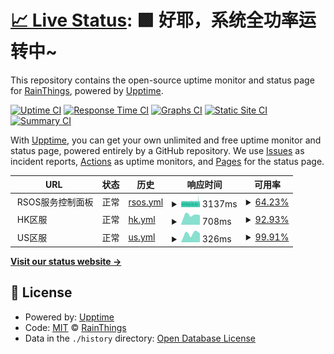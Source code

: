 # [📈 Live Status](https://status.ano404.top): <!--live status--> **🟩 好耶，系统全功率运转中~**

This repository contains the open-source uptime monitor and status page for [RainThings](rainthings.ml), powered by [Upptime](https://github.com/upptime/upptime).

[![Uptime CI](https://github.com/RainThings/uptime/workflows/Uptime%20CI/badge.svg)](https://github.com/RainThings/uptime/actions?query=workflow%3A%22Uptime+CI%22)
[![Response Time CI](https://github.com/RainThings/uptime/workflows/Response%20Time%20CI/badge.svg)](https://github.com/RainThings/uptime/actions?query=workflow%3A%22Response+Time+CI%22)
[![Graphs CI](https://github.com/RainThings/uptime/workflows/Graphs%20CI/badge.svg)](https://github.com/RainThings/uptime/actions?query=workflow%3A%22Graphs+CI%22)
[![Static Site CI](https://github.com/RainThings/uptime/workflows/Static%20Site%20CI/badge.svg)](https://github.com/RainThings/uptime/actions?query=workflow%3A%22Static+Site+CI%22)
[![Summary CI](https://github.com/RainThings/uptime/workflows/Summary%20CI/badge.svg)](https://github.com/RainThings/uptime/actions?query=workflow%3A%22Summary+CI%22)

With [Upptime](https://upptime.js.org), you can get your own unlimited and free uptime monitor and status page, powered entirely by a GitHub repository. We use [Issues](https://github.com/RainThings/uptime/issues) as incident reports, [Actions](https://github.com/RainThings/uptime/actions) as uptime monitors, and [Pages](https://status.ano404.top) for the status page.

<!--start: status pages-->
<!-- This summary is generated by Upptime (https://github.com/upptime/upptime) -->
<!-- Do not edit this manually, your changes will be overwritten -->
<!-- prettier-ignore -->
| URL | 状态 | 历史 | 响应时间 | 可用率 |
| --- | ------ | ------- | ------------- | ------ |
| <img alt="" src="https://icons.duckduckgo.com/ip3/$us_site.ico" height="13"> RSOS服务控制面板 | 正常 | [rsos.yml](https://github.com/jkaaa404/uptime/commits/HEAD/history/rsos.yml) | <details><summary><img alt="响应时间趋势" src="./graphs/rsos/response-time-week.png" height="20"> 3137ms</summary><br><a href="https://status.ano404.top/history/rsos"><img alt="响应时间 764" src="https://img.shields.io/endpoint?url=https%3A%2F%2Fraw.githubusercontent.com%2Fjkaaa404%2Fuptime%2FHEAD%2Fapi%2Frsos%2Fresponse-time.json"></a><br><a href="https://status.ano404.top/history/rsos"><img alt="24小时响应时间 3270" src="https://img.shields.io/endpoint?url=https%3A%2F%2Fraw.githubusercontent.com%2Fjkaaa404%2Fuptime%2FHEAD%2Fapi%2Frsos%2Fresponse-time-day.json"></a><br><a href="https://status.ano404.top/history/rsos"><img alt="7天响应时间 3137" src="https://img.shields.io/endpoint?url=https%3A%2F%2Fraw.githubusercontent.com%2Fjkaaa404%2Fuptime%2FHEAD%2Fapi%2Frsos%2Fresponse-time-week.json"></a><br><a href="https://status.ano404.top/history/rsos"><img alt="30天响应时间 2164" src="https://img.shields.io/endpoint?url=https%3A%2F%2Fraw.githubusercontent.com%2Fjkaaa404%2Fuptime%2FHEAD%2Fapi%2Frsos%2Fresponse-time-month.json"></a><br><a href="https://status.ano404.top/history/rsos"><img alt="1年响应时间 768" src="https://img.shields.io/endpoint?url=https%3A%2F%2Fraw.githubusercontent.com%2Fjkaaa404%2Fuptime%2FHEAD%2Fapi%2Frsos%2Fresponse-time-year.json"></a></details> | <details><summary><a href="https://status.ano404.top/history/rsos">64.23%</a></summary><a href="https://status.ano404.top/history/rsos"><img alt="可用率 99.76%" src="https://img.shields.io/endpoint?url=https%3A%2F%2Fraw.githubusercontent.com%2Fjkaaa404%2Fuptime%2FHEAD%2Fapi%2Frsos%2Fuptime.json"></a><br><a href="https://status.ano404.top/history/rsos"><img alt="4小时可用率 71.37%" src="https://img.shields.io/endpoint?url=https%3A%2F%2Fraw.githubusercontent.com%2Fjkaaa404%2Fuptime%2FHEAD%2Fapi%2Frsos%2Fuptime-day.json"></a><br><a href="https://status.ano404.top/history/rsos"><img alt="7日可用率 64.23%" src="https://img.shields.io/endpoint?url=https%3A%2F%2Fraw.githubusercontent.com%2Fjkaaa404%2Fuptime%2FHEAD%2Fapi%2Frsos%2Fuptime-week.json"></a><br><a href="https://status.ano404.top/history/rsos"><img alt="30日可用率 90.02%" src="https://img.shields.io/endpoint?url=https%3A%2F%2Fraw.githubusercontent.com%2Fjkaaa404%2Fuptime%2FHEAD%2Fapi%2Frsos%2Fuptime-month.json"></a><br><a href="https://status.ano404.top/history/rsos"><img alt="1年可用率 99.17%" src="https://img.shields.io/endpoint?url=https%3A%2F%2Fraw.githubusercontent.com%2Fjkaaa404%2Fuptime%2FHEAD%2Fapi%2Frsos%2Fuptime-year.json"></a></details>
| <img alt="" src="https://icons.duckduckgo.com/ip3/$hk_server.ico" height="13"> HK区服 | 正常 | [hk.yml](https://github.com/jkaaa404/uptime/commits/HEAD/history/hk.yml) | <details><summary><img alt="响应时间趋势" src="./graphs/hk/response-time-week.png" height="20"> 708ms</summary><br><a href="https://status.ano404.top/history/hk"><img alt="响应时间 627" src="https://img.shields.io/endpoint?url=https%3A%2F%2Fraw.githubusercontent.com%2Fjkaaa404%2Fuptime%2FHEAD%2Fapi%2Fhk%2Fresponse-time.json"></a><br><a href="https://status.ano404.top/history/hk"><img alt="24小时响应时间 680" src="https://img.shields.io/endpoint?url=https%3A%2F%2Fraw.githubusercontent.com%2Fjkaaa404%2Fuptime%2FHEAD%2Fapi%2Fhk%2Fresponse-time-day.json"></a><br><a href="https://status.ano404.top/history/hk"><img alt="7天响应时间 708" src="https://img.shields.io/endpoint?url=https%3A%2F%2Fraw.githubusercontent.com%2Fjkaaa404%2Fuptime%2FHEAD%2Fapi%2Fhk%2Fresponse-time-week.json"></a><br><a href="https://status.ano404.top/history/hk"><img alt="30天响应时间 641" src="https://img.shields.io/endpoint?url=https%3A%2F%2Fraw.githubusercontent.com%2Fjkaaa404%2Fuptime%2FHEAD%2Fapi%2Fhk%2Fresponse-time-month.json"></a><br><a href="https://status.ano404.top/history/hk"><img alt="1年响应时间 636" src="https://img.shields.io/endpoint?url=https%3A%2F%2Fraw.githubusercontent.com%2Fjkaaa404%2Fuptime%2FHEAD%2Fapi%2Fhk%2Fresponse-time-year.json"></a></details> | <details><summary><a href="https://status.ano404.top/history/hk">92.93%</a></summary><a href="https://status.ano404.top/history/hk"><img alt="可用率 60.82%" src="https://img.shields.io/endpoint?url=https%3A%2F%2Fraw.githubusercontent.com%2Fjkaaa404%2Fuptime%2FHEAD%2Fapi%2Fhk%2Fuptime.json"></a><br><a href="https://status.ano404.top/history/hk"><img alt="4小时可用率 100.00%" src="https://img.shields.io/endpoint?url=https%3A%2F%2Fraw.githubusercontent.com%2Fjkaaa404%2Fuptime%2FHEAD%2Fapi%2Fhk%2Fuptime-day.json"></a><br><a href="https://status.ano404.top/history/hk"><img alt="7日可用率 92.93%" src="https://img.shields.io/endpoint?url=https%3A%2F%2Fraw.githubusercontent.com%2Fjkaaa404%2Fuptime%2FHEAD%2Fapi%2Fhk%2Fuptime-week.json"></a><br><a href="https://status.ano404.top/history/hk"><img alt="30日可用率 98.18%" src="https://img.shields.io/endpoint?url=https%3A%2F%2Fraw.githubusercontent.com%2Fjkaaa404%2Fuptime%2FHEAD%2Fapi%2Fhk%2Fuptime-month.json"></a><br><a href="https://status.ano404.top/history/hk"><img alt="1年可用率 99.43%" src="https://img.shields.io/endpoint?url=https%3A%2F%2Fraw.githubusercontent.com%2Fjkaaa404%2Fuptime%2FHEAD%2Fapi%2Fhk%2Fuptime-year.json"></a></details>
| <img alt="" src="https://icons.duckduckgo.com/ip3/$us_server.ico" height="13"> US区服 | 正常 | [us.yml](https://github.com/jkaaa404/uptime/commits/HEAD/history/us.yml) | <details><summary><img alt="响应时间趋势" src="./graphs/us/response-time-week.png" height="20"> 326ms</summary><br><a href="https://status.ano404.top/history/us"><img alt="响应时间 269" src="https://img.shields.io/endpoint?url=https%3A%2F%2Fraw.githubusercontent.com%2Fjkaaa404%2Fuptime%2FHEAD%2Fapi%2Fus%2Fresponse-time.json"></a><br><a href="https://status.ano404.top/history/us"><img alt="24小时响应时间 345" src="https://img.shields.io/endpoint?url=https%3A%2F%2Fraw.githubusercontent.com%2Fjkaaa404%2Fuptime%2FHEAD%2Fapi%2Fus%2Fresponse-time-day.json"></a><br><a href="https://status.ano404.top/history/us"><img alt="7天响应时间 326" src="https://img.shields.io/endpoint?url=https%3A%2F%2Fraw.githubusercontent.com%2Fjkaaa404%2Fuptime%2FHEAD%2Fapi%2Fus%2Fresponse-time-week.json"></a><br><a href="https://status.ano404.top/history/us"><img alt="30天响应时间 307" src="https://img.shields.io/endpoint?url=https%3A%2F%2Fraw.githubusercontent.com%2Fjkaaa404%2Fuptime%2FHEAD%2Fapi%2Fus%2Fresponse-time-month.json"></a><br><a href="https://status.ano404.top/history/us"><img alt="1年响应时间 272" src="https://img.shields.io/endpoint?url=https%3A%2F%2Fraw.githubusercontent.com%2Fjkaaa404%2Fuptime%2FHEAD%2Fapi%2Fus%2Fresponse-time-year.json"></a></details> | <details><summary><a href="https://status.ano404.top/history/us">99.91%</a></summary><a href="https://status.ano404.top/history/us"><img alt="可用率 63.20%" src="https://img.shields.io/endpoint?url=https%3A%2F%2Fraw.githubusercontent.com%2Fjkaaa404%2Fuptime%2FHEAD%2Fapi%2Fus%2Fuptime.json"></a><br><a href="https://status.ano404.top/history/us"><img alt="4小时可用率 100.00%" src="https://img.shields.io/endpoint?url=https%3A%2F%2Fraw.githubusercontent.com%2Fjkaaa404%2Fuptime%2FHEAD%2Fapi%2Fus%2Fuptime-day.json"></a><br><a href="https://status.ano404.top/history/us"><img alt="7日可用率 99.91%" src="https://img.shields.io/endpoint?url=https%3A%2F%2Fraw.githubusercontent.com%2Fjkaaa404%2Fuptime%2FHEAD%2Fapi%2Fus%2Fuptime-week.json"></a><br><a href="https://status.ano404.top/history/us"><img alt="30日可用率 99.98%" src="https://img.shields.io/endpoint?url=https%3A%2F%2Fraw.githubusercontent.com%2Fjkaaa404%2Fuptime%2FHEAD%2Fapi%2Fus%2Fuptime-month.json"></a><br><a href="https://status.ano404.top/history/us"><img alt="1年可用率 99.18%" src="https://img.shields.io/endpoint?url=https%3A%2F%2Fraw.githubusercontent.com%2Fjkaaa404%2Fuptime%2FHEAD%2Fapi%2Fus%2Fuptime-year.json"></a></details>

<!--end: status pages-->

[**Visit our status website →**](https://status.ano404.top)

## 📄 License

- Powered by: [Upptime](https://github.com/upptime/upptime)
- Code: [MIT](./LICENSE) © [RainThings](rainthings.ml)
- Data in the `./history` directory: [Open Database License](https://opendatacommons.org/licenses/odbl/1-0/)
